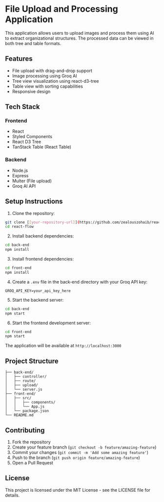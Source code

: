 # File Upload and Processing Application

This application allows users to upload images and process them using AI to extract organizational structures. The processed data can be viewed in both tree and table formats.

## Features

- File upload with drag-and-drop support
- Image processing using Groq AI
- Tree view visualization using react-d3-tree
- Table view with sorting capabilities
- Responsive design

## Tech Stack

### Frontend
- React
- Styled Components
- React D3 Tree
- TanStack Table (React Table)

### Backend
- Node.js
- Express
- Multer (File upload)
- Groq AI API

## Setup Instructions

1. Clone the repository:
```bash
git clone [[your-repository-url]](https://github.com/zealouszohaib/react-flow.git)
cd react-flow
```

2. Install backend dependencies:
```bash
cd back-end
npm install
```

3. Install frontend dependencies:
```bash
cd front-end
npm install
```

4. Create a `.env` file in the back-end directory with your Groq API key:
```
GROQ_API_KEY=your_api_key_here
```

5. Start the backend server:
```bash
cd back-end
npm start
```

6. Start the frontend development server:
```bash
cd front-end
npm start
```

The application will be available at `http://localhost:3000`

## Project Structure

```
├── back-end/
│   ├── controller/
│   ├── route/
│   ├── upload/
│   └── server.js
├── front-end/
│   ├── src/
│   │   ├── components/
│   │   └── App.js
│   └── package.json
└── README.md
```

## Contributing

1. Fork the repository
2. Create your feature branch (`git checkout -b feature/amazing-feature`)
3. Commit your changes (`git commit -m 'Add some amazing feature'`)
4. Push to the branch (`git push origin feature/amazing-feature`)
5. Open a Pull Request

## License

This project is licensed under the MIT License - see the LICENSE file for details. 
